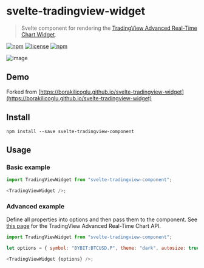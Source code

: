 # svelte-tradingview-widget

> Svelte component for rendering the [TradingView Advanced Real-Time Chart Widget](https://www.tradingview.com/widget/advanced-chart/).

[![npm](https://img.shields.io/npm/v/svelte-tradingview-component.svg?style=for-the-badge)](https://www.npmjs.com/package/svelte-tradingview-widget)
[![license](https://img.shields.io/github/license/mashape/apistatus.svg?style=for-the-badge)](https://github.com/borakilicoglu/svelte-tradingview-widget/blob/master/LICENSE)
[![npm](https://img.shields.io/npm/dt/svelte-tradingview-component.svg?style=for-the-badge)](https://www.npmjs.com/package/svelte-tradingview-component)

![image](https://res.cloudinary.com/dvq6gu2yi/image/upload/v1589813755/68747470733a2f2f64726976652e676f6f676c652e636f6d2f75633f6578706f72743d766965772669643d31505a53465665477577355052684c5a56447836334f50364b73525a7050464d41.png)

## Demo
Forked from
[https://borakilicoglu.github.io/svelte-tradingview-widget](https://borakilicoglu.github.io/svelte-tradingview-widget)

## Install

`npm install --save svelte-tradingview-component`

## Usage

### Basic example

```javascript
import TradingViewWidget from "svelte-tradingview-component";

<TradingViewWidget />;
```

### Advanced example

Define all properties into options and then pass them to the component. See [this page](https://www.tradingview.com/widget/advanced-chart/) for the TradingView Advanced Real-Time Chart API.

```javascript
import TradingViewWidget from "svelte-tradingview-component";

let options = { symbol: "BYBIT:BTCUSD.P", theme: "dark", autosize: true, locale: "fr" };

<TradingViewWidget {options} />;
```
